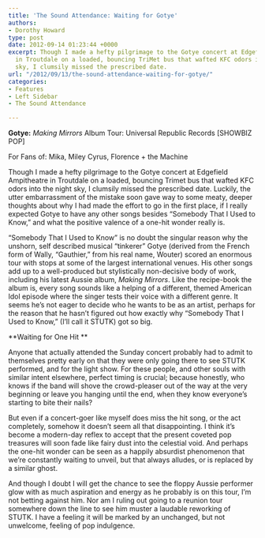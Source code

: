 ```yaml
---
title: 'The Sound Attendance: Waiting for Gotye'
authors:
- Dorothy Howard
type: post
date: 2012-09-14 01:23:44 +0000
excerpt: Though I made a hefty pilgrimage to the Gotye concert at Edgefield Ampitheatre
  in Troutdale on a loaded, bouncing TriMet bus that wafted KFC odors into the night
  sky, I clumsily missed the prescribed date.
url: "/2012/09/13/the-sound-attendance-waiting-for-gotye/"
categories:
- Features
- Left Sidebar
- The Sound Attendance

---
```

**Gotye:** _Making Mirrors_ Album Tour: Universal Republic Records [SHOWBIZ POP]

For Fans of: Mika, Miley Cyrus, Florence + the Machine

Though I made a hefty pilgrimage to the Gotye concert at Edgefield Ampitheatre in Troutdale on a loaded, bouncing Trimet bus that wafted KFC odors into the night sky, I clumsily missed the prescribed date. Luckily, the utter embarrassment of the mistake soon gave way to some meaty, deeper thoughts about why I had made the effort to go in the first place, if I really expected Gotye to have any other songs besides “Somebody That I Used to Know,” and what the positive valence of a one-hit wonder really is.

“Somebody That I Used to Know” is no doubt the singular reason why the unshorn, self described musical “tinkerer” Gotye (derived from the French form of Wally, “Gauthier,” from his real name, Wouter) scored an enormous tour with stops at some of the largest international venues. His other songs add up to a well-produced but stylistically non-decisive body of work, including his latest Aussie album, _Making_ _Mirrors_. Like the recipe-book the album is, every song sounds like a helping of a different, themed American Idol episode where the singer tests their voice with a different genre. It seems he’s not eager to decide who he wants to be as an artist, perhaps for the reason that he hasn’t figured out how exactly why “Somebody That I Used to Know,” (I’ll call it STUTK) got so big.

**Waiting for One Hit **

Anyone that actually attended the Sunday concert probably had to admit to themselves pretty early on that they were only going there to see STUTK performed, and for the light show. For these people, and other souls with similar intent elsewhere, perfect timing is crucial; because honestly, who knows if the band will shove the crowd-pleaser out of the way at the very beginning or leave you hanging until the end, when they know everyone’s starting to bite their nails?

But even if a concert-goer like myself does miss the hit song, or the act completely, somehow it doesn’t seem all that disappointing. I think it’s become a modern-day reflex to accept that the present coveted pop treasures will soon fade like fairy dust into the celestial void. And perhaps the one-hit wonder can be seen as a happily absurdist phenomenon that we’re constantly waiting to unveil, but that always alludes, or is replaced by a similar ghost.

And though I doubt I will get the chance to see the floppy Aussie performer glow with as much aspiration and energy as he probably is on this tour, I’m not betting against him. Nor am I ruling out going to a reunion tour somewhere down the line to see him muster a laudable reworking of STUTK. I have a feeling it will be marked by an unchanged, but not unwelcome, feeling of pop indulgence.